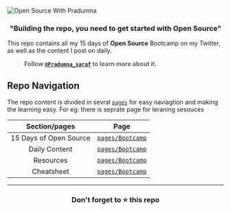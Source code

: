 ![Open Source With Pradumna](https://user-images.githubusercontent.com/51878265/160343560-2ae1addf-c4d0-444b-ab0d-b3d033265055.png)

<h3 align="center"><b>"Building the repo, you need to get started with Open Source"</b></h3>

This repo contains all my 15 days of **Open Source** Bootcamp on my Twitter, as well as the content I post on daily.

> **Follow [`@Pradumna_saraf`](https://twitter.com/pradumna_saraf) to learn more about it.**

## Repo Navigation
The repo content is divided in sevral [`pages`](/pages) for easy naviagtion and making the learning easy. For eg: there is seprate page for leraning sesouces </b>

  
|               Section/pages             |              Page           |
|:---------------------------------------:|:---------------------------:|
|        15 Days of Open Source           |   [`pages/Bootcamp`](pages/Bootcamp) |
|        Daily Content                    |   [`pages/Bootcamp`](pages/Bootcamp) |                          
|        Resources                        |   [`pages/Bootcamp`](pages/Bootcamp) |                          
|        Cheatsheet                       |   [`pages/Bootcamp`](pages/Bootcamp) |                         





---
<h3 align = "center">Don't forget to ⭐ this repo<h3>
